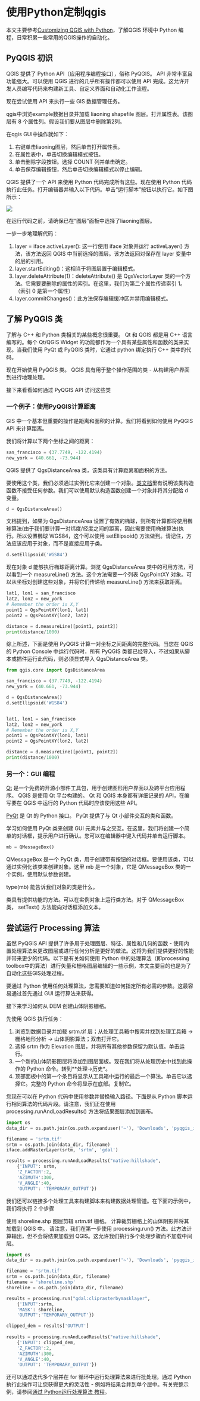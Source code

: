 # 使用Python定制qgis

本文主要参考[Customizing QGIS with Python](https://courses.spatialthoughts.com/pyqgis-in-a-day.html)，了解QGIS 环境中 Python 编程，日常积累一些常用的QGIS操作的自动化。

## PyQGIS 初识

QGIS 提供了 Python API（应用程序编程接口），俗称 PyQGIS。 API 非常丰富且功能强大。可以使用 QGIS 进行的几乎所有操作都可以使用 API 完成。这允许开发人员编写代码来构建新工具、自定义界面和自动化工作流程。

现在尝试使用 API 来执行一些 GIS 数据管理任务。

qgis中浏览example数据目录并加载 liaoning shapefile 图层。打开属性表。该图层有 8 个属性列。假设我们要从图层中删除第2列。

在qgis GUI中操作就如下：

1. 右键单击liaoning图层，然后单击打开属性表。
2. 在属性表中，单击切换编辑模式按钮。
3. 单击删除字段按钮。选择 COUNT 列并单击确定。
4. 单击保存编辑按钮，然后单击切换编辑模式以停止编辑。

QGIS 提供了一个 API 来使用 Python 代码完成所有这些。现在使用 Python 代码执行此任务。打开编辑器并输入以下代码。单击“运行脚本”按钮以执行它。如下图所示：

![](img/QQ截图20211006212556.png)

在运行代码之前，请确保已在“图层”面板中选择了liaoning图层。

一步一步地理解代码：

1. layer = iface.activeLayer(): 这一行使用 iface 对象并运行 activeLayer() 方法，该方法返回 QGIS 中当前选择的图层。该方法返回对保存在 layer 变量中的层的引用。
2. layer.startEditing()：这相当于将图层置于编辑模式。
3. layer.deleteAttribute(1)：deleteAttribute() 是 QgsVectorLayer 类的一个方法。它需要要删除的属性的索引。在这里，我们为第二个属性传递索引 1。 （索引 0 是第一个属性）
4. layer.commitChanges()：此方法保存编辑缓冲区并禁用编辑模式。

## 了解 PyQGIS 类

了解与 C++ 和 Python 类相关的某些概念很重要。 Qt 和 QGIS 都是用 C++ 语言编写的。每个 Qt/QGIS Widget 的功能都作为一个具有某些属性和函数的类来实现。当我们使用 PyQt 或 PyQGIS 类时，它通过 python 绑定执行 C++ 类中的代码。

现在开始使用 PyQGIS 类。 QGIS 具有用于整个操作范围的类 - 从构建用户界面到进行地理处理。

接下来看看如何通过 PyQGIS API 访问这些类

### 一个例子：使用PyQGIS计算距离

GIS 中一个基本但重要的操作是距离和面积的计算。我们将看到如何使用 PyQGIS API 来计算距离。

我们将计算以下两个坐标之间的距离：

```Python
san_francisco = (37.7749, -122.4194)
new_york = (40.661, -73.944)
```

QGIS 提供了 QgsDistanceArea 类，该类具有计算距离和面积的方法。

要使用这个类，我们必须通过实例化它来创建一个对象。[类文档](https://qgis.org/pyqgis/master/core/QgsDistanceArea.html)里有说明该类构造函数不接受任何参数。我们可以使用默认构造函数创建一个对象并将其分配给 d 变量。

```Python
d = QgsDistanceArea()
```

文档提到，如果为 QgsDistanceArea 设置了有效的椭球，则所有计算都将使用椭球算法(由于我们要计算一对纬度/经度之间的距离，因此需要使用椭球算法)执行。所以设置椭球 WGS84，这个可以使用 setEllipsoid() 方法做到。请记住，方法应该应用于对象，而不是直接应用于类。

```Python
d.setEllipsoid('WGS84')
```

现在对象 d 能够执行椭球距离计算。浏览 QgsDistanceArea 类中的可用方法，可以看到一个 measureLine() 方法。这个方法需要一个列表 QgsPointXY 对象。可以从坐标对创建这些对象，并将它们传递给 measureLine() 方法来获取距离。

```Python
lat1, lon1 = san_francisco
lat2, lon2 = new_york
# Remember the order is X,Y
point1 = QgsPointXY(lon1, lat1)
point2 = QgsPointXY(lon2, lat2)

distance = d.measureLine([point1, point2])
print(distance/1000)
```

综上所述，下面是使用 PyQGIS 计算一对坐标之间距离的完整代码。当您在 QGIS 的 Python Console 中运行代码时，所有 PyQGIS 类都已经导入，不过如果从脚本或插件运行此代码，则必须显式导入 QgsDistanceArea 类。

```Python
from qgis.core import QgsDistanceArea

san_francisco = (37.7749, -122.4194)
new_york = (40.661, -73.944)

d = QgsDistanceArea()
d.setEllipsoid('WGS84')


lat1, lon1 = san_francisco
lat2, lon2 = new_york
# Remember the order is X,Y
point1 = QgsPointXY(lon1, lat1)
point2 = QgsPointXY(lon2, lat2)

distance = d.measureLine([point1, point2])
print(distance/1000)
```

### 另一个：GUI 编程

[Qt](https://www.qt.io/) 是一个免费的开源小部件工具包，用于创建图形用户界面以及跨平台应用程序。 QGIS 是使用 Qt 平台构建的。 Qt 和 QGIS 本身都有详细记录的 API，在编写要在 QGIS 中运行的 Python 代码时应该使用这些 API。

[PyQt](https://wiki.python.org/moin/PyQt) 是 Qt 的 Python 接口。 PyQt 提供了与 Qt 小部件交互的类和函数。

学习如何使用 PyQt 类来创建 GUI 元素并与之交互。在这里，我们将创建一个简单的对话框，提示用户进行确认。您可以在编辑器中键入代码并单击运行脚本。

```Python
mb = QMessageBox()
```

QMessageBox 是一个 PyQt 类，用于创建带有按钮的对话框。要使用该类，可以通过实例化该类来创建对象。这里 mb 是一个对象，它是 QMessageBox 类的一个实例，使用默认参数创建。

type(mb) 能告诉我们对象的类是什么。

类具有提供功能的方法。可以在实例对象上运行类方法。对于 QMessageBox 类， setText() 方法能向对话框添加文本。

## 尝试运行 Processing 算法

虽然 PyQGIS API 提供了许多用于处理图层、特征、属性和几何的函数 - 使用内置处理算法来更改图层或进行任何分析是更好的做法。这将为我们提供更好的性能并带来更少的代码。以下是有关如何使用 Python 中的处理算法（即processing toolbox中的算法）进行矢量和栅格图层编辑的一些示例，本文主要目的也是为了自动化这些GIS处理过程。

要通过 Python 使用任何处理算法，您需要知道如何指定所有必需的参数。这最容易通过首先通过 GUI 运行算法来获得。

接下来学习如何从 DEM 创建山体阴影栅格。

先使用 QGIS 执行任务：

1. 浏览到数据目录并加载 srtm.tif 层；从处理工具箱中搜索并找到处理工具箱 → 栅格地形分析 → 山体阴影算法；双击打开它。
2. 选择 srtm 作为 Elevation 图层，并将所有其他参数保留为默认值。单击运行。
3. 一个新的山体阴影图层将添加到图层面板。现在我们将从处理历史中找到此操作的 Python 命令。转到**处理→历史*。
4. 顶部面板中的第一个条目将显示从工具箱中运行的最后一个算法。单击它以选择它。完整的 Python 命令将显示在底部。复制它。

您现在可以在 Python 代码中使用参数并替换输入路径。下面是从 Python 脚本运行相同算法的代码片段。请注意，我们正在使用 processing.runAndLoadResults() 方法将结果图层添加到画布。

```Python
import os
data_dir = os.path.join(os.path.expanduser('~'), 'Downloads', 'pyqgis_in_a_day')

filename = 'srtm.tif'
srtm = os.path.join(data_dir, filename)
iface.addRasterLayer(srtm, 'srtm', 'gdal')

results = processing.runAndLoadResults("native:hillshade", 
    {'INPUT': srtm, 
    'Z_FACTOR':2,
    'AZIMUTH':300,
    'V_ANGLE':40,
    'OUTPUT': 'TEMPORARY_OUTPUT'})
```

我们还可以链接多个处理工具来构建脚本来构建数据处理管道。在下面的示例中，我们将执行 2 个步骤

使用 shoreline.shp 图层剪辑 srtm.tif 栅格。
计算裁剪栅格上的山体阴影并将其加载到 QGIS 中。
请注意，我们在第一步使用 processing.run() 方法。此方法计算输出，但不会将结果加载到 QGIS。这允许我们执行多个处理步骤而不加载中间层。

```Python
import os
data_dir = os.path.join(os.path.expanduser('~'), 'Downloads', 'pyqgis_in_a_day')

filename = 'srtm.tif'
srtm = os.path.join(data_dir, filename)
filename = 'shoreline.shp'
shoreline = os.path.join(data_dir, filename) 

results = processing.run("gdal:cliprasterbymasklayer", 
    {'INPUT':srtm,
    'MASK': shoreline,
    'OUTPUT':'TEMPORARY_OUTPUT'})

clipped_dem = results['OUTPUT']
   
results = processing.runAndLoadResults("native:hillshade", 
    {'INPUT': clipped_dem, 
    'Z_FACTOR':2,
    'AZIMUTH':300,
    'V_ANGLE':40,
    'OUTPUT': 'TEMPORARY_OUTPUT'})
```

还可以通过迭代多个层并在 for 循环中运行处理算法来进行批处理。通过 Python 执行此操作可让您获得更大的灵活性 - 例如将结果合并到单个层中。有关完整示例，请参阅[通过 Python运行处理算法 教程](https://www.qgistutorials.com/en/docs/3/processing_algorithms_pyqgis.html)。
